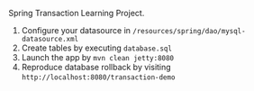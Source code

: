 Spring Transaction Learning Project.

1. Configure your datasource in `/resources/spring/dao/mysql-datasource.xml`
2. Create tables by executing `database.sql`
3. Launch the app by  `mvn clean jetty:8080`
4. Reproduce database rollback by visiting `http://localhost:8080/transaction-demo`


